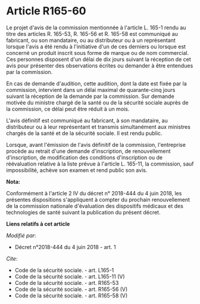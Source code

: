 # Article R165-60

Le projet d'avis de la commission mentionnée à l'article L. 165-1 rendu au titre des articles R. 165-53, R. 165-56 et R.
165-58 est communiqué au fabricant, ou son mandataire, ou au distributeur ou à un représentant lorsque l'avis a été rendu à
l'initiative d'un de ces derniers ou lorsque est concerné un produit inscrit sous forme de marque ou de nom commercial. Ces
personnes disposent d'un délai de dix jours suivant la réception de cet avis pour présenter des observations écrites ou
demander à être entendues par la commission. 

En cas de demande d'audition, cette audition, dont la date est fixée par la commission, intervient dans un délai maximal de
quarante-cinq jours suivant la réception de la demande par la commission. Sur demande motivée du ministre chargé de la santé
ou de la sécurité sociale auprès de la commission, ce délai peut être réduit à un mois. 

L'avis définitif est communiqué au fabricant, à son mandataire, au distributeur ou à leur représentant et transmis
simultanément aux ministres chargés de la santé et de la sécurité sociale. Il est rendu public. 

Lorsque, avant l'émission de l'avis définitif de la commission, l'entreprise procède au retrait d'une demande d'inscription,
de renouvellement d'inscription, de modification des conditions d'inscription ou de réévaluation relative à la liste prévue à
l'article L. 165-11, la commission, sauf impossibilité, achève son examen et rend public son avis.

**Nota:**

Conformément à l'article 2 IV du décret n° 2018-444 du 4 juin 2018, les présentes dispositions s'appliquent à compter du
prochain renouvellement de la commission nationale d'évaluation des dispositifs médicaux et des technologies de santé suivant
la publication du présent décret.

**Liens relatifs à cet article**

_Modifié par_:

  - Décret n°2018-444 du 4 juin 2018 - art. 1

_Cite_:

  - Code de la sécurité sociale. - art. L165-1
  - Code de la sécurité sociale. - art. L165-11 (V)
  - Code de la sécurité sociale. - art. R165-53
  - Code de la sécurité sociale. - art. R165-56 (V)
  - Code de la sécurité sociale. - art. R165-58 (V)
